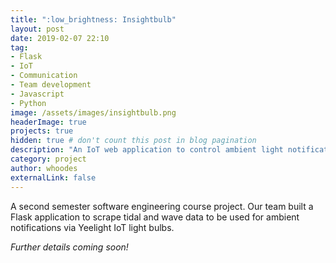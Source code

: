 ```yaml
---
title: ":low_brightness: Insightbulb"
layout: post
date: 2019-02-07 22:10
tag: 
- Flask
- IoT
- Communication
- Team development
- Javascript
- Python
image: /assets/images/insightbulb.png
headerImage: true
projects: true
hidden: true # don't count this post in blog pagination
description: "An IoT web application to control ambient light notifications!"
category: project
author: whoodes
externalLink: false
---
```

A second semester software engineering course project.  Our team built a Flask application to scrape tidal
and wave data to be used for ambient notifications via Yeelight IoT light bulbs.

*Further details coming soon!*
